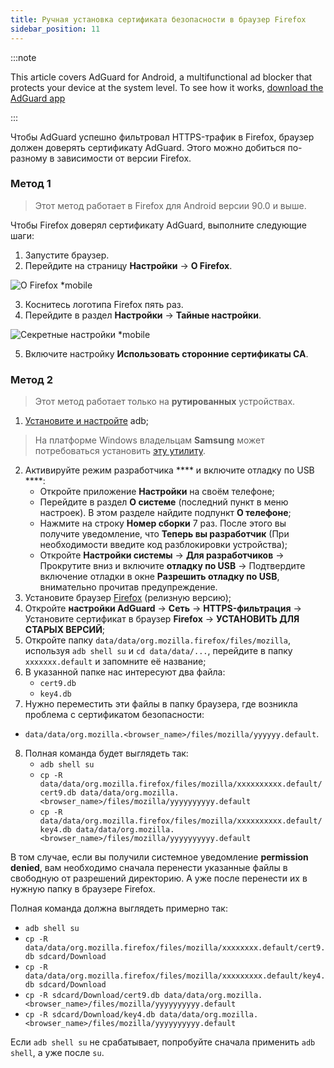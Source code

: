 ```yaml
---
title: Ручная установка сертификата безопасности в браузер Firefox
sidebar_position: 11
---
```


:::note

This article covers AdGuard for Android, a multifunctional ad blocker that protects your device at the system level. To see how it works, [download the AdGuard app](https://adguard.com/download.html?auto=true)

:::

Чтобы AdGuard успешно фильтровал HTTPS-трафик в Firefox, браузер должен доверять сертификату AdGuard. Этого можно добиться по-разному в зависимости от версии Firefox.

### Метод 1

> Этот метод работает в Firefox для Android версии 90.0 и выше.

Чтобы Firefox доверял сертификату AdGuard, выполните следующие шаги:

1. Запустите браузер.
2. Перейдите на страницу **Настройки** → **О Firefox**.

![О Firefox *mobile](https://cdn.adtidy.org/content/kb/ad_blocker/android/solving_problems/firefox-certificates/ff_nightly_about_en.jpeg)

3. Коснитесь логотипа Firefox пять раз.
4. Перейдите в раздел **Настройки** → **Тайные настройки**.

![Секретные настройки *mobile](https://cdn.adtidy.org/content/kb/ad_blocker/android/solving_problems/firefox-certificates/ff_nightly_secret.jpeg)

5. Включите настройку **Использовать сторонние сертификаты CA**.

### Метод 2

> Этот метод работает только на **рутированных** устройствах.

1. [Установите и настройте](https://www.xda-developers.com/install-adb-windows-macos-linux/) adb;
> На платформе Windows владельцам **Samsung** может потребоваться установить [эту утилиту](https://developer.samsung.com/mobile/android-usb-driver.html).
2. Активируйте режим разработчика **** и включите отладку по USB ****:
    - Откройте приложение **Настройки** на своём телефоне;
    - Перейдите в раздел **О системе** (последний пункт в меню настроек). В этом разделе найдите подпункт **О телефоне**;
    - Нажмите на строку **Номер сборки** 7 раз. После этого вы получите уведомление, что **Теперь вы разработчик** (При необходимости введите код разблокировки устройства);
    - Откройте **Настройки системы** → **Для разработчиков** → Прокрутите вниз и включите **отладку по USB** → Подтвердите включение отладки в окне **Разрешить отладку по USB**, внимательно прочитав предупреждение.
3. Установите браузер [Firefox](https://www.mozilla.org/en-US/firefox/releases/) (релизную версию);
4. Откройте **настройки AdGuard** → **Сеть** → **HTTPS-фильтрация** → Установите сертификат в браузер **Firefox** → **УСТАНОВИТЬ ДЛЯ СТАРЫХ ВЕРСИЙ**;
5. Откройте папку `data/data/org.mozilla.firefox/files/mozilla`, используя `adb shell su` и `cd data/data/...`, перейдите в папку `xxxxxxx.default` и запомните её название;
6. В указанной папке нас интересуют два файла:
    - `cert9.db`
    - `key4.db`
7. Нужно переместить эти файлы в папку браузера, где возникла проблема с сертификатом безопасности:
- `data/data/org.mozilla.<browser_name>/files/mozilla/yyyyyy.default`.
8. Полная команда будет выглядеть так:
    - `adb shell su`
    - `cp -R data/data/org.mozilla.firefox/files/mozilla/xxxxxxxxxx.default/cert9.db data/data/org.mozilla.<browser_name>/files/mozilla/yyyyyyyyyy.default`
    - `cp -R data/data/org.mozilla.firefox/files/mozilla/xxxxxxxxxx.default/key4.db data/data/org.mozilla.<browser_name>/files/mozilla/yyyyyyyyyy.default`

В том случае, если вы получили системное уведомление **permission denied**, вам необходимо сначала перенести указанные файлы в свободную от разрешений директорию. А уже после перенести их в нужную папку в браузере Firefox.

Полная команда должна выглядеть примерно так:
- `adb shell su`
- `cp -R data/data/org.mozilla.firefox/files/mozilla/xxxxxxxx.default/cert9.db sdcard/Download`
- `cp -R data/data/org.mozilla.firefox/files/mozilla/xxxxxxxxx.default/key4.db sdcard/Download`
- `cp -R sdcard/Download/cert9.db data/data/org.mozilla.<browser_name>/files/mozilla/yyyyyyyyyy.default`
- `cp -R sdcard/Download/key4.db data/data/org.mozilla.<browser_name>/files/mozilla/yyyyyyyyyy.default`

Если `adb shell su` не срабатывает, попробуйте сначала применить `adb shell`, а уже после `su`.